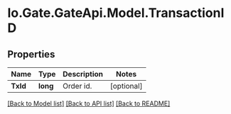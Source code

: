 
# Io.Gate.GateApi.Model.TransactionID

## Properties

Name | Type | Description | Notes
------------ | ------------- | ------------- | -------------
**TxId** | **long** | Order id. | [optional] 

[[Back to Model list]](../README.md#documentation-for-models)
[[Back to API list]](../README.md#documentation-for-api-endpoints)
[[Back to README]](../README.md)

